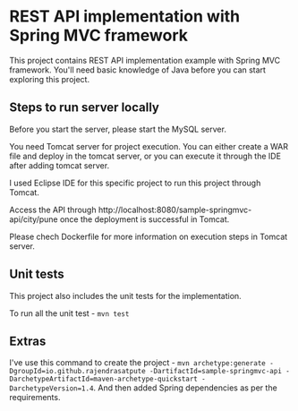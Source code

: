 # REST API implementation with Spring MVC framework

This project contains REST API implementation example with Spring MVC framework. You'll need basic knowledge of Java before you can start exploring this project.

## Steps to run server locally

Before you start the server, please start the MySQL server.

You need Tomcat server for project execution. You can either create a WAR file and deploy in the tomcat server, or you can execute it through the IDE after adding tomcat server.

I used Eclipse IDE for this specific project to run this project through Tomcat.

Access the API through http://localhost:8080/sample-springmvc-api/city/pune once the deployment is successful in Tomcat.

Please chech Dockerfile for more information on execution steps in Tomcat server.

## Unit tests

This project also includes the unit tests for the implementation.

To run all the unit test - `mvn test`

## Extras 

I've use this command to create the project - `mvn archetype:generate -DgroupId=io.github.rajendrasatpute -DartifactId=sample-springmvc-api -DarchetypeArtifactId=maven-archetype-quickstart -DarchetypeVersion=1.4`. And then added Spring dependencies as per the requirements.